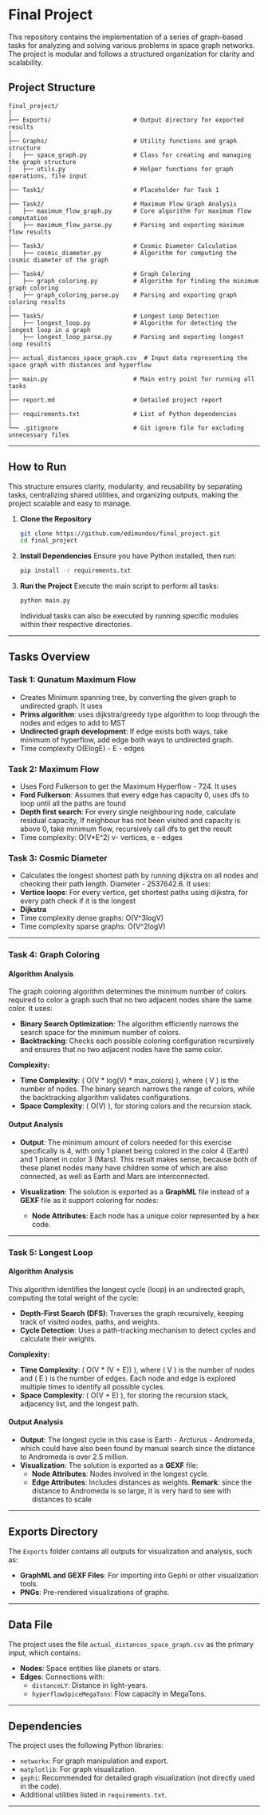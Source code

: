 
# Final Project

This repository contains the implementation of a series of graph-based tasks for analyzing and solving various problems in space graph networks. The project is modular and follows a structured organization for clarity and scalability.

## **Project Structure**

```
final_project/
│
├── Exports/                       # Output directory for exported results
│
├── Graphs/                        # Utility functions and graph structure
│   ├── space_graph.py             # Class for creating and managing the graph structure
│   ├── utils.py                   # Helper functions for graph operations, file input
│
├── Task1/                         # Placeholder for Task 1
│
├── Task2/                         # Maximum Flow Graph Analysis
│   ├── maximum_flow_graph.py      # Core algorithm for maximum flow computation
│   ├── maximum_flow_parse.py      # Parsing and exporting maximum flow results
│
├── Task3/                         # Cosmic Diameter Calculation
│   ├── cosmic_diameter.py         # Algorithm for computing the cosmic diameter of the graph
│
├── Task4/                         # Graph Coloring
│   ├── graph_coloring.py          # Algorithm for finding the minimum graph coloring
│   ├── graph_coloring_parse.py    # Parsing and exporting graph coloring results
│
├── Task5/                         # Longest Loop Detection
│   ├── longest_loop.py            # Algorithm for detecting the longest loop in a graph
│   ├── longest_loop_parse.py      # Parsing and exporting longest loop results
│
├── actual_distances_space_graph.csv  # Input data representing the space graph with distances and hyperflow
│
├── main.py                        # Main entry point for running all tasks
│
├── report.md                      # Detailed project report
│
├── requirements.txt               # List of Python dependencies
│
└── .gitignore                     # Git ignore file for excluding unnecessary files
```

---

## **How to Run**

This structure ensures clarity, modularity, and reusability by separating tasks, centralizing shared utilities, and organizing outputs, making the project scalable and easy to manage.

1. **Clone the Repository**
   ```bash
   git clone https://github.com/edimundos/final_project.git
   cd final_project
   ```

2. **Install Dependencies**
   Ensure you have Python installed, then run:
   ```bash
   pip install -r requirements.txt
   ```

3. **Run the Project**
   Execute the main script to perform all tasks:
   ```bash
   python main.py
   ```

   Individual tasks can also be executed by running specific modules within their respective directories.

---

## **Tasks Overview**

### **Task 1: Qunatum Maximum Flow**
- Creates Minimum spanning tree, by converting the given graph to undirected graph. It uses
- **Prims algorithm**: uses dijkstra/greedy type algorithm to loop through the nodes and edges to add to MST
- **Undirected graph development**: If edge exists both ways, take minimum of hyperflow, add edge both ways to undirected graph.
- Time complexity O(ElogE) - E - edges

### **Task 2: Maximum Flow**
- Uses Ford Fulkerson to get the Maximum Hyperflow - 724. It uses
- **Ford Fulkerson**: Assumes that every edge has capacity 0, uses dfs to loop until all the paths are found
- **Depth first search**: For every single neighbouring node, calculate residual capacity, If neighbour has not been visited and capacity is above 0, take minimum flow, recursively call dfs to get the result
- Time complexity: O(V*E^2) v- vertices, e - edges

### **Task 3: Cosmic Diameter**
- Calculates the longest shortest path by running dijkstra on all nodes and checking their path length. Diameter - 2537642.6. It uses:
- **Vertice loops**: For every vertice, get shortest paths using dijkstra, for every path check if it is the longest
- **Dijkstra**
- Time complexity dense graphs: O(V^3logV) 
- Time complexity sparse graphs: O(V^2logV) 

---

### **Task 4: Graph Coloring**

#### **Algorithm Analysis**
The graph coloring algorithm determines the minimum number of colors required to color a graph such that no two adjacent nodes share the same color. It uses:
- **Binary Search Optimization**: The algorithm efficiently narrows the search space for the minimum number of colors.
- **Backtracking**: Checks each possible coloring configuration recursively and ensures that no two adjacent nodes have the same color.

**Complexity:**
- **Time Complexity**: \( O(V * log(V) * max\_colors) \), where \( V \) is the number of nodes. The binary search narrows the range of colors, while the backtracking algorithm validates configurations.
- **Space Complexity**: \( O(V) \), for storing colors and the recursion stack.

#### **Output Analysis**
- **Output**: The minimum amount of colors needed for this exercise specifically is 4, with only 1 planet being colored in the color 4 (Earth) and 1 planet in color 3 (Mars). This result makes sense, because both of these planet nodes many have children some of which are also connected, as well as Earth and Mars are interconnected. 

- **Visualization**: The solution is exported as a **GraphML** file instead of a **GEXF** file as it support coloring for nodes:
  - **Node Attributes**: Each node has a unique color represented by a hex code.

---

### **Task 5: Longest Loop**

#### **Algorithm Analysis**
This algorithm identifies the longest cycle (loop) in an undirected graph, computing the total weight of the cycle:
- **Depth-First Search (DFS)**: Traverses the graph recursively, keeping track of visited nodes, paths, and weights.
- **Cycle Detection**: Uses a path-tracking mechanism to detect cycles and calculate their weights.

**Complexity:**
- **Time Complexity**: \( O(V * (V + E)) \), where \( V \) is the number of nodes and \( E \) is the number of edges. Each node and edge is explored multiple times to identify all possible cycles.
- **Space Complexity**: \( O(V + E) \), for storing the recursion stack, adjacency list, and the longest path.

#### **Output Analysis**
- **Output**: The longest cycle in this case is Earth - Arcturus - Andromeda, which could have also been found by manual search since the distance to Andromeda is over 2.5 million.
- **Visualization**: The solution is exported as a **GEXF** file:
  - **Node Attributes**: Nodes involved in the longest cycle.
  - **Edge Attributes**: Includes distances as weights. **Remark**: since the distance to Andromeda is so large, it is very hard to see with distances to scale

---

## **Exports Directory**
The `Exports` folder contains all outputs for visualization and analysis, such as:
- **GraphML and GEXF Files**: For importing into Gephi or other visualization tools.
- **PNGs**: Pre-rendered visualizations of graphs.

---

## **Data File**
The project uses the file `actual_distances_space_graph.csv` as the primary input, which contains:
- **Nodes**: Space entities like planets or stars.
- **Edges**: Connections with:
  - `distanceLY`: Distance in light-years.
  - `hyperflowSpiceMegaTons`: Flow capacity in MegaTons.

---

## **Dependencies**
The project uses the following Python libraries:
- `networkx`: For graph manipulation and export.
- `matplotlib`: For graph visualization.
- `gephi`: Recommended for detailed graph visualization (not directly used in the code).
- Additional utilities listed in `requirements.txt`.

---
